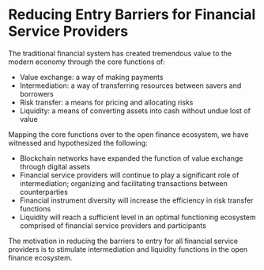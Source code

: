 # Reducing Entry Barriers for Financial Service Providers

The traditional financial system has created tremendous value to the modern economy through the core functions of: 

* Value exchange: a way of making payments
* Intermediation: a way of transferring resources between savers and borrowers
* Risk transfer: a means for pricing and allocating risks
* Liquidity: a means of converting assets into cash without undue lost of value

Mapping the core functions over to the open finance ecosystem, we have witnessed and hypothesized the following:  

* Blockchain networks have expanded the function of value exchange through digital assets
* Financial service providers will continue to play a significant role of intermediation; organizing and facilitating transactions between counterparties 
* Financial instrument diversity will increase the efficiency in risk transfer functions 
* Liquidity will reach a sufficient level in an optimal functioning ecosystem comprised of financial service providers and participants

The motivation in reducing the barriers to entry for all financial service providers is to stimulate intermediation and liquidity functions in the open finance ecosystem.  



